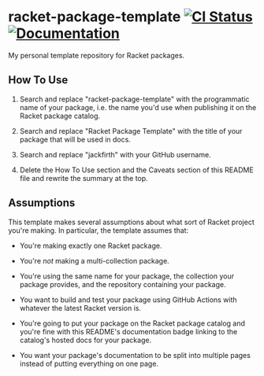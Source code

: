 # racket-package-template [![CI Status][ci-status-badge]][ci-status] [![Documentation][docs-badge]][docs]

My personal template repository for Racket packages.

## How To Use

1. Search and replace "racket-package-template" with the programmatic name of
your package, i.e. the name you'd use when publishing it on the Racket package
catalog.

2. Search and replace "Racket Package Template" with the title of your package
that will be used in docs.

3. Search and replace "jackfirth" with your GitHub username.

4. Delete the How To Use section and the Caveats section of this README file and
rewrite the summary at the top.

## Assumptions

This template makes several assumptions about what sort of Racket project you're
making. In particular, the template assumes that:

- You're making exactly one Racket package.

- You're *not* making a multi-collection package.

- You're using the same name for your package, the collection your package
provides, and the repository containing your package.

- You want to build and test your package using GitHub Actions with whatever the
latest Racket version is.

- You're going to put your package on the Racket package catalog and you're fine
with this README's documentation badge linking to the catalog's hosted docs for
your package.

- You want your package's documentation to be split into multiple pages instead
of putting everything on one page.

[ci-status]: https://github.com/jackfirth/racket-package-template/actions
[ci-status-badge]: https://github.com/jackfirth/racket-package-template/workflows/CI/badge.svg
[docs]: https://docs.racket-lang.org/racket-package-template/index.html
[docs-badge]: https://img.shields.io/badge/docs-published-blue.svg
